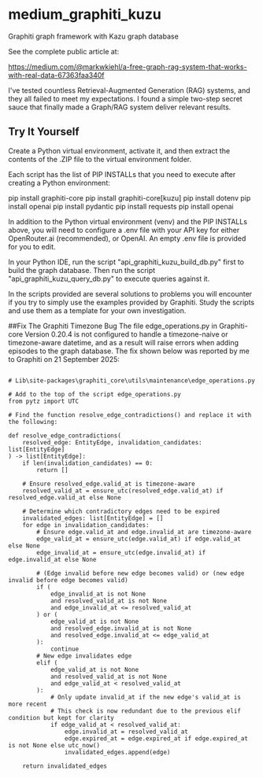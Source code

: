 # medium_graphiti_kuzu
Graphiti graph framework with Kazu graph database

See the complete public article at:

https://medium.com/@markwkiehl/a-free-graph-rag-system-that-works-with-real-data-67363faa340f


I've tested countless Retrieval-Augmented Generation (RAG) systems, and they all failed to meet my expectations. I found a simple two-step secret sauce that finally made a Graph/RAG system deliver relevant results.

## Try It Yourself

Create a Python virtual environment, activate it, and then extract the contents of the .ZIP file to the virtual environment folder. 

Each script has the list of PIP INSTALLs that you need to execute after creating a Python environment:

pip install graphiti-core
pip install graphiti-core[kuzu]
pip install dotenv
pip install openai
pip install pydantic
pip install requests
pip install openai

In addition to the Python virtual environment (venv) and the PIP INSTALLs above, you will need to configure a .env file with your API key for either OpenRouter.ai (recommended), or OpenAI. An empty .env file is provided for you to edit. 

In your Python IDE, run the script "api_graphiti_kuzu_build_db.py" first to build the graph database. Then run the script "api_graphiti_kuzu_query_db.py" to execute queries against it.

In the scripts provided are several solutions to problems you will encounter if you try to simply use the examples provided by Graphiti. Study the scripts and use them as a template for your own investigation.

##Fix The Graphiti Timezone Bug
The file edge_operations.py in Graphiti-core Version 0.20.4 is not configured to handle a timezone-naive or timezone-aware datetime, and as a result will raise errors when adding episodes to the graph database. The fix shown below was reported by me to Graphiti on 21 September 2025:

```

# Lib\site-packages\graphiti_core\utils\maintenance\edge_operations.py

# Add to the top of the script edge_operations.py
from pytz import UTC

# Find the function resolve_edge_contradictions() and replace it with the following:

def resolve_edge_contradictions(
    resolved_edge: EntityEdge, invalidation_candidates: list[EntityEdge]
) -> list[EntityEdge]:
    if len(invalidation_candidates) == 0:
        return []

    # Ensure resolved_edge.valid_at is timezone-aware
    resolved_valid_at = ensure_utc(resolved_edge.valid_at) if resolved_edge.valid_at else None

    # Determine which contradictory edges need to be expired
    invalidated_edges: list[EntityEdge] = []
    for edge in invalidation_candidates:
        # Ensure edge.valid_at and edge.invalid_at are timezone-aware
        edge_valid_at = ensure_utc(edge.valid_at) if edge.valid_at else None
        edge_invalid_at = ensure_utc(edge.invalid_at) if edge.invalid_at else None

        # (Edge invalid before new edge becomes valid) or (new edge invalid before edge becomes valid)
        if (
            edge_invalid_at is not None
            and resolved_valid_at is not None
            and edge_invalid_at <= resolved_valid_at
        ) or (
            edge_valid_at is not None
            and resolved_edge.invalid_at is not None
            and resolved_edge.invalid_at <= edge_valid_at
        ):
            continue
        # New edge invalidates edge
        elif (
            edge_valid_at is not None
            and resolved_valid_at is not None
            and edge_valid_at < resolved_valid_at
        ):
            # Only update invalid_at if the new edge's valid_at is more recent
            # This check is now redundant due to the previous elif condition but kept for clarity
            if edge_valid_at < resolved_valid_at:
                edge.invalid_at = resolved_valid_at
                edge.expired_at = edge.expired_at if edge.expired_at is not None else utc_now()
                invalidated_edges.append(edge)
    
    return invalidated_edges
```

